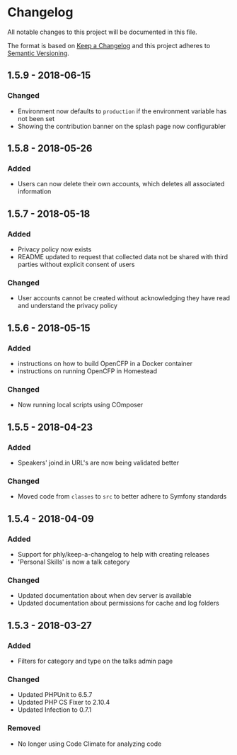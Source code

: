 # Changelog

All notable changes to this project will be documented in this file.

The format is based on [Keep a Changelog](http://keepachangelog.com/en/1.0.0/)
and this project adheres to [Semantic Versioning](http://semver.org/spec/v2.0.0.html).

## 1.5.9 - 2018-06-15

### Changed

- Environment now defaults to `production` if the environment variable has not been set
- Showing the contribution banner on the splash page now configurabler

## 1.5.8 - 2018-05-26

### Added

- Users can now delete their own accounts, which deletes all associated information

## 1.5.7 - 2018-05-18

### Added

- Privacy policy now exists
- README updated to request that collected data not be shared with third parties without explicit consent of users

### Changed

- User accounts cannot be created without acknowledging they have read and understand the privacy policy 

## 1.5.6 - 2018-05-15

### Added

- instructions on how to build OpenCFP in a Docker container
- instructions on running OpenCFP in Homestead

### Changed

- Now running local scripts using COmposer

## 1.5.5 - 2018-04-23

### Added

- Speakers' joind.in URL's are now being validated better

### Changed

- Moved code from `classes` to `src` to better adhere to Symfony standards

## 1.5.4 - 2018-04-09

### Added

- Support for phly/keep-a-changelog to help with creating releases
- 'Personal Skills' is now a talk category

### Changed  

- Updated documentation about when dev server is available
- Updated documentation about permissions for cache and log folders

## 1.5.3 - 2018-03-27

### Added

- Filters for category and type on the talks admin page

### Changed

- Updated PHPUnit to 6.5.7
- Updated PHP CS Fixer to 2.10.4
- Updated Infection to 0.7.1

### Removed

- No longer using Code Climate for analyzing code
